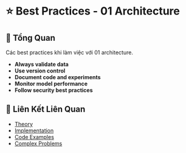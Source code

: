 # ⭐ Best Practices - 01 Architecture

## 🎯 Tổng Quan

Các best practices khi làm việc với 01 architecture.

- **Always validate data**
- **Use version control**
- **Document code and experiments**
- **Monitor model performance**
- **Follow security best practices**

## 🔗 Liên Kết Liên Quan

- [Theory](./THEORY_01_architecture.md)
- [Implementation](./IMPLEMENTATION_01_architecture.md)
- [Code Examples](./CODE_EXAMPLES_01_architecture.md)
- [Complex Problems](./COMPLEX_PROBLEMS.md)
